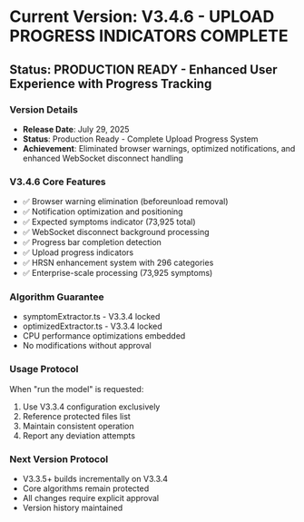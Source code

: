 # Current Version: V3.4.6 - UPLOAD PROGRESS INDICATORS COMPLETE

## Status: PRODUCTION READY - Enhanced User Experience with Progress Tracking

### Version Details
- **Release Date**: July 29, 2025
- **Status**: Production Ready - Complete Upload Progress System
- **Achievement**: Eliminated browser warnings, optimized notifications, and enhanced WebSocket disconnect handling

### V3.4.6 Core Features
- ✅ Browser warning elimination (beforeunload removal)
- ✅ Notification optimization and positioning 
- ✅ Expected symptoms indicator (73,925 total)
- ✅ WebSocket disconnect background processing
- ✅ Progress bar completion detection
- ✅ Upload progress indicators
- ✅ HRSN enhancement system with 296 categories
- ✅ Enterprise-scale processing (73,925 symptoms)

### Algorithm Guarantee
- symptomExtractor.ts - V3.3.4 locked
- optimizedExtractor.ts - V3.3.4 locked
- CPU performance optimizations embedded
- No modifications without approval

### Usage Protocol
When "run the model" is requested:
1. Use V3.3.4 configuration exclusively
2. Reference protected files list
3. Maintain consistent operation
4. Report any deviation attempts

### Next Version Protocol
- V3.3.5+ builds incrementally on V3.3.4
- Core algorithms remain protected
- All changes require explicit approval
- Version history maintained